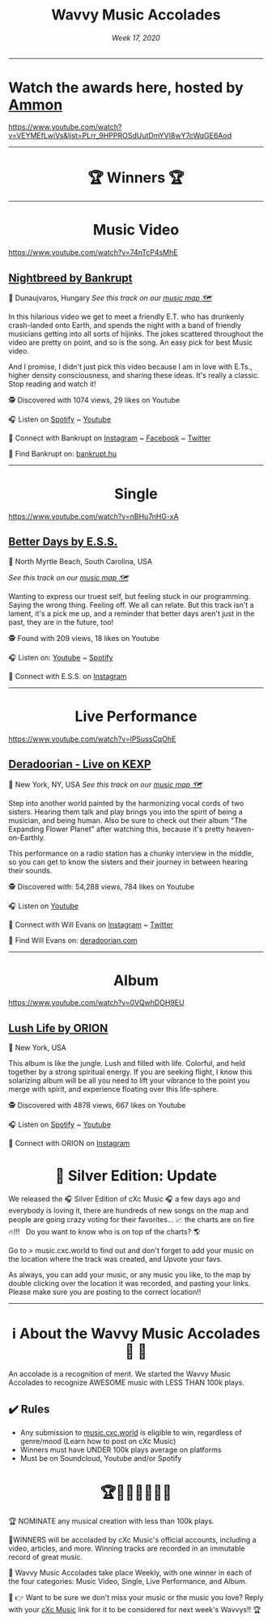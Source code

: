 
# <center> **Wavvy Music Accolades**</center> 
###### <center> Week 17, 2020</center> 

<hr>

# Watch the awards here, hosted by [Ammon](https://open.spotify.com/artist/4seBsQrvamB7bbQ2UIftxU) 

https://www.youtube.com/watch?v=VEYMEfLwiVs&list=PLrr_9HPPROSdUutDmYVI8wY7cWqGE6Aod


<hr>

# <center>🏆 Winners 🏆 </center>

<hr>

#  <center> **Music Video**</center> 

https://www.youtube.com/watch?v=74nTcP4sMhE

## [ Nightbreed by Bankrupt](https://music.cxc.world/?locLat=46.893&locLng=19.021&zoom=10&id=1133)
📍 Dunaujvaros, Hungary
*See this track on our [music map 🗺️](https://music.cxc.world/?locLat=46.893&locLng=19.021&zoom=10&id=1133)*
</center>

In this hilarious video we get to meet a friendly E.T. who has drunkenly crash-landed onto Earth, and spends the night with a band of friendly musicians getting into all sorts of hijinks. The jokes scattered throughout the video are pretty on point, and so is the song. An easy pick for best Music video. 

And I promise, I didn't just pick this video because I am in love with E.Ts., higher density consciousness, and sharing these ideas. It's really a classic. Stop reading and watch it!

🕵 Discovered with 1074 views, 29 likes on Youtube

🎧 Listen on [Spotify](https://open.spotify.com/track/5O4xuB6VR7APnrjA17mPRR) ~ [Youtube](https://www.youtube.com/watch?v=74nTcP4sMhE) 

💫 Connect with Bankrupt on [Instagram](https://www.instagram.com/bankruptpunk/) ~ [Facebook](https://www.facebook.com/bankruptrocks) ~ [Twitter](https://twitter.com/bankruptrocks)

🔗 Find Bankrupt on: [bankrupt.hu](http://bankrupt.hu/)

<hr>


#  <center> **Single**</center> 
https://www.youtube.com/watch?v=nBHu7nHG-xA
## [Better Days by E.S.S.](https://music.cxc.world/?locLat=33.676&locLng=-78.822&zoom=12&id=1577)
📍 North Myrtle Beach, South Carolina, USA

*See this track on our [music map 🗺️](https://music.cxc.world/?locLat=33.676&locLng=-78.822&zoom=12&id=1577)*

Wanting to express our truest self, but feeling stuck in our programming. Saying the wrong thing. Feeling off. We all can relate. 
But this track isn't a lament, it's a pick me up, and a reminder that better days aren't just in the past, they are in the future, too!


</center>


🕵 Found with 209 views, 18 likes on Youtube

🎧 Listen on: [Youtube](https://www.youtube.com/watch?v=nBHu7nHG-xA) ~ [Spotify](https://open.spotify.com/track/6ch0PlzLKQ5S1Rf7eTyafd) 


💫 Connect with E.S.S. on [Instagram](https://www.instagram.com/e.s.s.typebeat) 


<hr>

#  <center>**Live Performance**</center>
https://www.youtube.com/watch?v=lPSussCqOhE

## [Deradoorian - Live on KEXP](https://music.cxc.world/?locLat=40.732&locLng=-74.017&zoom=12&id=1579)
📍 New York, NY, USA
*See this track on our [music map 🗺️](https://music.cxc.world/?locLat=40.732&locLng=-74.017&zoom=12&id=1579)*

Step into another world painted by the harmonizing vocal cords of two sisters. Hearing them talk and play brings you into the spirit of being a musician, and being human. Also be sure to check out their album "The Expanding Flower Planet" after watching this, because it's pretty heaven-on-Earthly.

This performance on a radio station has a chunky interview in the middle, so you can get to know the sisters and their journey in between hearing their sounds. 

</center>


🕵 Discovered with: 54,288 views, 784 likes on Youtube

🎧 Listen on [Youtube](https://www.youtube.com/watch?v=lPSussCqOhE) 

💫 Connect with Will Evans on [Instagram](https://www.instagram.com/deradoom) ~ [Twitter](https://twitter.com/deradoorian)


🔗 Find Will Evans on: [deradoorian.com](https://deradoorian.com/)

<hr>

#  <center>**Album**</center>

https://www.youtube.com/watch?v=0VQwhDOH9EU

## [Lush Life by ORION](https://www.youtube.com/watch?v=0VQwhDOH9EU)

📍 New York, USA
 
</center>

This album is like the jungle. Lush and filled with life. Colorful, and held together by a strong spiritual energy. If you are seeking flight, I know this solarizing album will be all you need to lift your vibrance to the point you merge with spirit, and experience floating over this life-sphere. 



🕵 Discovered with 4878 views, 667 likes on Youtube

🎧 Listen on [Spotify](https://open.spotify.com/album/5Qi58PEsM30vphuJhB0NxY) ~ [Youtube](https://www.youtube.com/watch?v=0VQwhDOH9EU) 

💫 Connect with ORION on [Instagram](https://www.instagram.com/theorionexperience/) 



# <center>📰 Silver Edition: Update</center>

We released the 🎧 Silver Edition of cXc Music 🎧 a few days ago and everybody is loving it, there are hundreds of new songs on the map and people are going crazy voting for their favorites... 📈 the charts are on fire 🔥!!! ⁣ ⁣ 
Do you want to know who is on top of the charts? 🌎⁣ ⁣ 

Go to > music.cxc.world to find out and don't forget to add your music on the location where the track was created, and Upvote your favs. 

As always, you can add your music, or any music you like, to the map by double clicking over the location it was recorded, and pasting your links. Please make sure you are posting to the correct location!! 

<hr>

# <center>ℹ️ About the Wavvy Music Accolades🕺 🌊 </center>

An accolade is a recognition of merit. We started the Wavvy Music Accolades to recognize AWESOME music with LESS THAN 100k plays.


## ✔️ Rules
- Any submission to [music.cxc.world](https://music.cxc.world) is eligible to win, regardless of genre/mood (Learn how to post on cXc Music)
- Winners must have UNDER 100k plays average on platforms
- Must be on Soundcloud, Youtube and/or Spotify


#  <center>🏆🥇🎼🎶🎵🏅🎊</center>


🏆 NOMINATE any musical creation with less than 100k plays.

🥇WINNERS will be accoladed by cXc Music's official accounts, including a video, articles, and more. Winning tracks are recorded in an immutable record of great music. 

🌊 Wavvy Music Accolades take place Weekly, with one winner in each of the four categories: Music Video, Single, Live Performance, and Album.



🔑 👉 Want to be sure we don't miss your music or the music you love? Reply with your [cXc Music](https://music.cxc.world) link for it to be considered for next week's Wavvys!! 🏆
<!--stackedit_data:
eyJoaXN0b3J5IjpbMTQ5MDI3MDc2Ml19
-->